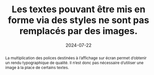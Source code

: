 ---
N: '182'
Rubrique: Présentation
title: Les textes pouvant être mis en forme via des styles ne sont pas remplacés
  par des images.
detail: 
abstract: La multiplication des polices destinées à l’affichage sur écran permet d’obtenir un rendu typographique de qualité. Il n’est donc pas nécessaire d’utiliser une image à la place de certains textes.
categories: [" Présentation"]
agrege: O4182-E062
opquast: '4 182'
indiceebook: '62'
description: "Règle n° 062"
before: "061"
weight: "062"
after: "063"
actif: '1'
layout: rules
date: 2024-07-22
tags: ["conception", ""]
objectif: ["Faciliter l’adaptation du rendu au media (mobile ou autre) ou aux besoins de l’utilisateur (agrandissement de la taille des caractères, modification des couleurs, de la police, de la graisse, de la justification, etc.).", "Améliorer l’accessibilité des contenus aux personnes handicapées.", "Améliorer la prise en compte des contenus par les moteurs de recherche propres aux logiciels de lecture."]
Meo: ["Utiliser des textes HTML mis en forme à l’aide des styles CSS (et en particulier les polices de caractères téléchargeables ou Web fonts)"]
Controle: ["Cette vérification nécessite l’examen visuel des pages pour identifier les images ne contenant que du texte et évaluer si une mise en forme via CSS aurait permis d’obtenir un rendu équivalent. Pour chaque page contenant des textes mis en images :
Passer en revue les images (images HTML et éventuelles images d’arrière-plan CSS utilisées pour simuler une texture particulière : parchemin, feuille de cahier, etc.).
Vérifier que les textes mis en image correspondent uniquement à des mises en forme ne pouvant être obtenues via les styles CSS.
Sont exclus de cette exigence : les logos, les éléments graphiques de promotion.
"
]
epubcheck: 
ace: 
Source: ["Opquast"]
Referentiel: [""]
Steps: ["conception", ""]
---